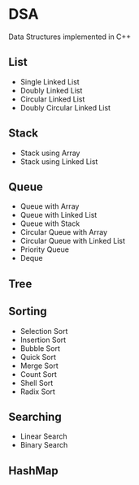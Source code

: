 # DSA
<p>Data Structures implemented in C++</p>
<h2>List</h2>
<ul>
  <li>Single Linked List</li>
  <li>Doubly Linked List</li>
  <li>Circular Linked List</li>
  <li>Doubly Circular Linked List</li>
</ul>
<h2>Stack</h2>
<ul>
  <li>Stack using Array</li>
  <li>Stack using Linked List</li>
</ul>
<h2>Queue</h2>
<ul>
  <li>Queue with Array</li>
  <li>Queue with Linked List</li>
  <li>Queue with Stack</li>
  <li>Circular Queue with Array</li>
  <li>Circular Queue with Linked List</li>
  <li>Priority Queue</li>
  <li>Deque</li>
</ul>
<h2>Tree</h2>
<h2>Sorting</h2>
<ul>
  <li>Selection Sort</li>
  <li>Insertion Sort</li>
  <li>Bubble Sort</li>
  <li>Quick Sort</li>
  <li>Merge Sort</li>
  <li>Count Sort</li>
  <li>Shell Sort</li>
  <li>Radix Sort</li>
</ul>
<h2>Searching</h2>
<ul>
  <li>Linear Search</li>
  <li>Binary Search</li>
</ul>
<h2>HashMap</h2>
